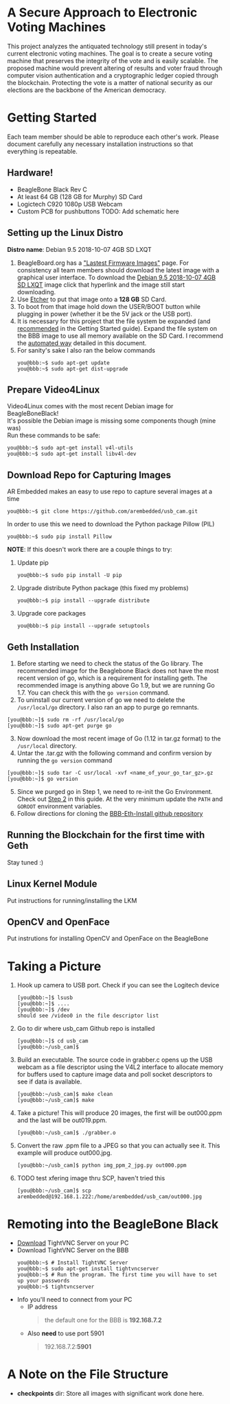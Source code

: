 # A Secure Approach to Electronic Voting Machines
This project analyzes the antiquated technology still present in today's current electronic voting machines.  The goal is to create a secure voting machine that preserves the integrity of the vote and is easily scalable.  The proposed machine would prevent altering of results and voter fraud through computer vision authentication and a cryptographic ledger copied through the blockchain.  Protecting the vote is a matter of national security as our elections are the backbone of the American democracy. 

# Getting Started 
Each team member should be able to reproduce each other's work. Please document carefully any necessary installation instructions so that everything is repeatable. 
## Hardware!
+ BeagleBone Black Rev C
+ At least 64 GB (128 GB for Murphy) SD Card
+ Logictech C920 1080p USB Webcam 
+ Custom PCB for pushbuttons 
TODO: Add schematic here

## Setting up the Linux Distro
__Distro name__: Debian 9.5 2018-10-07 4GB SD LXQT <br/>
1. BeagleBoard.org has a ["Lastest Firmware Images"](https://beagleboard.org/latest-images) page. For consistency all  team members should download the latest image with a graphical user interface. To download the [Debian 9.5 2018-10-07 4GB SD LXQT](http://debian.beagleboard.org/images/bone-debian-9.5-lxqt-armhf-2018-10-07-4gb.img.xz) image click that hyperlink and the image still start downloading. 
2. Use [Etcher](https://www.balena.io/etcher/) to put that image onto a __128 GB__ SD Card. 
3. To boot from that image hold down the USER/BOOT button while plugging in power (whether it be the 5V jack or the USB port). 
4. It is necessary for this project that the file system be expanded (and [recommended](https://elinux.org/Beagleboard:BeagleBoneBlack) in the Getting Started guide). Expand the file system on the BBB image to use all memory available on the SD Card. I recommend the [automated way](https://elinux.org/Beagleboard:Expanding_File_System_Partition_On_A_microSD) detailed in this document. 
5. For sanity's sake I also ran the below commands
   ```console
   you@bbb:~$ sudo apt-get update
   you@bbb:~$ sudo apt-get dist-upgrade
   ```

## Prepare Video4Linux 
Video4Linux comes with the most recent Debian image for BeagleBoneBlack! <br/>
It's possible the Debian image is missing some components though (mine was) <br/>
Run these commands to be safe: 
```console
you@bbb:~$ sudo apt-get install v4l-utils
you@bbb:~$ sudo apt-get install libv4l-dev
```
## Download Repo for Capturing Images
AR Embedded makes an easy to use repo to capture several images at a time <br/>
```console
you@bbb:~$ git clone https://github.com/arembedded/usb_cam.git 
```
In order to use this we need to download the Python package Pillow (PIL) <br/>
```console
you@bbb:~$ sudo pip install Pillow 
```
__NOTE__: If this doesn't work there are a couple things to try:
1. Update pip
   ```console
   you@bbb:~$ sudo pip install -U pip
   ```
2. Upgrade distribute Python package (this fixed my problems)
   ```console
   you@bbb:~$ pip install --upgrade distribute
   ```
3. Upgrade core packages
   ```console
   you@bbb:~$ pip install --upgrade setuptools
   ```
## Geth Installation 
1. Before starting we need to check the status of the Go library. The recommended image for the Beaglebone Black does not have the most recent version of go, which is a requirement for installing geth. The recommended image is anything above Go 1.9, but we are running Go 1.7. You can check this with the `go version` command. 
2. To uninstall our current version of go we need to delete the `/usr/local/go` directory. I also ran an app to purge go remnants. 
 ```console
 [you@bbb:~]$ sudo rm -rf /usr/local/go
 [you@bbb:~]$ sudo apt-get purge go
 ```
3. Now download the most recent image of Go (1.12 in tar.gz format) to the `/usr/local` directory.
4. Untar the .tar.gz with the following command and confirm version by running the `go version` command
 ```console
 [you@bbb:~]$ sudo tar -C usr/local -xvf <name_of_your_go_tar_gz>.gz
 [you@bbb:~]$ go version
 ```
5. Since we purged go in Step 1, we need to re-init the Go Environment. Check out [Step 2](https://tecadmin.net/install-go-on-debian/) in this guide.  At the very minimum update the `PATH` and `GOROOT` environment variables. 
6. Follow directions for cloning the [BBB-Eth-Install github repository](https://github.com/EthEmbedded/BBB-Eth-Install)
 
 ## Running the Blockchain for the first time with Geth
 Stay tuned :) 

## Linux Kernel Module 
Put instructions for running/installing the LKM
## OpenCV and OpenFace 
Put instrutions for installing OpenCV and OpenFace on the BeagleBone 

# Taking a Picture 
1. Hook up camera to USB port. Check if you can see the Logitech device
   ```console
   [you@bbb:~]$ lsusb
   [you@bbb:~]$ ....
   [you@bbb:~]$ /dev
   should see /video0 in the file descriptor list 
   ```
2. Go to dir where usb_cam Github repo is installed
   ```console
   [you@bbb:~]$ cd usb_cam
   [you@bbb:~/usb_cam]$ 
   ```
3. Build an executable. The source code in grabber.c opens up the USB webcam as a file descriptor using the V4L2 interface to allocate memory for buffers used to capture image data and poll socket descriptors to see if data is available. 
   ```console
   [you@bbb:~/usb_cam]$ make clean
   [you@bbb:~/usb_cam]$ make
   ``` 
4. Take a picture! This will produce 20 images, the first will be out000.ppm and the last will be out019.ppm. 
   ```console
   [you@bbb:~/usb_cam]$ ./grabber.o
   ```
5. Convert the raw .ppm file to a JPEG so that you can actually see it. This example will produce out000.jpg.
   ```console
   [you@bbb:~/usb_cam]$ python img_ppm_2_jpg.py out000.ppm
   ```
6. TODO test xfering image thru SCP, haven't tried this 
   ```console
   [you@bbb:~/usb_cam]$ scp arembedded@192.168.1.222:/home/arembedded/usb_cam/out000.jpg
   ```
# Remoting into the BeagleBone Black
+ [Download](https://sourceforge.net/projects/vnc-tight/) TightVNC Server on your PC 
+ Download TightVNC Server on the BBB
  ```console
  you@bbb:~$ # Install TightVNC Server
  you@bbb:~$ sudo apt-get install tightvncserver
  you@bbb:~$ # Run the program. The first time you will have to set up your passwords
  you@bbb:~$ tightvncserver
  ```
+ Info you'll need to connect from your PC 
  - IP address
    > the default one for the BBB is __192.168.7.2__ 
  - Also __need__ to use port 5901
    > 192.168.7.2:__5901__
 
# A Note on the File Structure
- __checkpoints__ dir: Store all images with significant work done here. 

